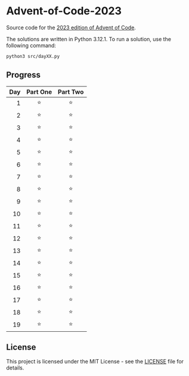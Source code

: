 # Advent-of-Code-2023

Source code for the [2023 edition of Advent of Code](https://adventofcode.com/2023).

The solutions are written in Python 3.12.1. To run a solution, use the following command:

```bash
python3 src/dayXX.py
```

## Progress

| Day | Part One | Part Two |
|----:|:--------:|:--------:|
|  1  |    ⭐    |    ⭐    |
|  2  |    ⭐    |    ⭐    |
|  3  |    ⭐    |    ⭐    |
|  4  |    ⭐    |    ⭐    |
|  5  |    ⭐    |    ⭐    |
|  6  |    ⭐    |    ⭐    |
|  7  |    ⭐    |    ⭐    |
|  8  |    ⭐    |    ⭐    |
|  9  |    ⭐    |    ⭐    |
|  10 |    ⭐    |    ⭐    |
|  11 |    ⭐    |    ⭐    |
|  12 |    ⭐    |    ⭐    |
|  13 |    ⭐    |    ⭐    |
|  14 |    ⭐    |    ⭐    |
|  15 |    ⭐    |    ⭐    |
|  16 |    ⭐    |    ⭐    |
|  17 |    ⭐    |    ⭐    |
|  18 |    ⭐    |    ⭐    |
|  19 |    ⭐    |    ⭐    |

## License

This project is licensed under the MIT License - see the [LICENSE](LICENSE) file for details.
